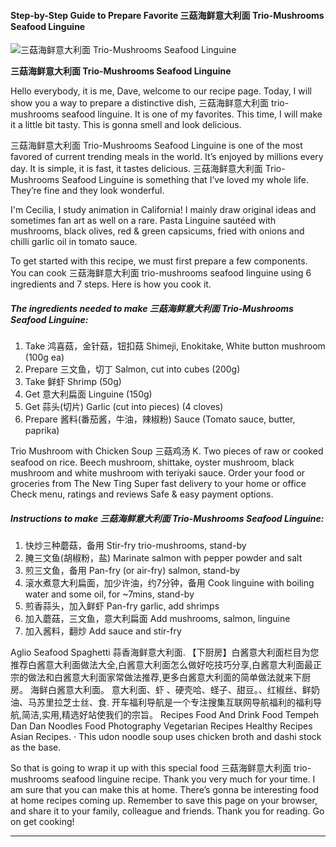             

#### Step-by-Step Guide to Prepare Favorite 三菇海鲜意大利面 Trio-Mushrooms Seafood Linguine

![三菇海鲜意大利面 Trio-Mushrooms Seafood Linguine](https://img-global.cpcdn.com/recipes/ca75114939fa286e/751x532cq70/%e4%b8%89%e8%8f%87%e6%b5%b7%e9%b2%9c%e6%84%8f%e5%a4%a7%e5%88%a9%e9%9d%a2-trio-mushrooms-seafood-linguine-recipe-main-photo.jpg)

**三菇海鲜意大利面 Trio-Mushrooms Seafood Linguine**

Hello everybody, it is me, Dave, welcome to our recipe page. Today, I will show you a way to prepare a distinctive dish, 三菇海鲜意大利面 trio-mushrooms seafood linguine. It is one of my favorites. This time, I will make it a little bit tasty. This is gonna smell and look delicious.

三菇海鲜意大利面 Trio-Mushrooms Seafood Linguine is one of the most favored of current trending meals in the world. It’s enjoyed by millions every day. It is simple, it is fast, it tastes delicious. 三菇海鲜意大利面 Trio-Mushrooms Seafood Linguine is something that I’ve loved my whole life. They’re fine and they look wonderful.

I'm Cecilia, I study animation in California! I mainly draw original ideas and sometimes fan art as well on a rare. Pasta Linguine sautéed with mushrooms, black olives, red & green capsicums, fried with onions and chilli garlic oil in tomato sauce.

To get started with this recipe, we must first prepare a few components. You can cook 三菇海鲜意大利面 trio-mushrooms seafood linguine using 6 ingredients and 7 steps. Here is how you cook it.

##### The ingredients needed to make 三菇海鲜意大利面 Trio-Mushrooms Seafood Linguine:

1.  Take 鸿喜菇，金针菇，钮扣菇 Shimeji, Enokitake, White button mushroom (100g ea)
2.  Prepare 三文鱼，切丁 Salmon, cut into cubes (200g)
3.  Take 鲜虾 Shrimp (50g)
4.  Get 意大利扁面 Linguine (150g)
5.  Get 蒜头(切片) Garlic (cut into pieces) (4 cloves)
6.  Prepare 酱料(番茄酱，牛油，辣椒粉) Sauce (Tomato sauce, butter, paprika)

Trio Mushroom with Chicken Soup 三菇鸡汤 K. Two pieces of raw or cooked seafood on rice. Beech mushroom, shittake, oyster mushroom, black mushroom and white mushroom with teriyaki sauce. Order your food or groceries from The New Ting Super fast delivery to your home or office Check menu, ratings and reviews Safe & easy payment options.

##### Instructions to make 三菇海鲜意大利面 Trio-Mushrooms Seafood Linguine:

1.  快炒三种蘑菇，备用 Stir-fry trio-mushrooms, stand-by
2.  腌三文鱼(胡椒粉，盐) Marinate salmon with pepper powder and salt
3.  煎三文鱼，备用 Pan-fry (or air-fry) salmon, stand-by
4.  滚水煮意大利扁面，加少许油，约7分钟，备用 Cook linguine with boiling water and some oil, for ~7mins, stand-by
5.  煎香蒜头，加入鲜虾 Pan-fry garlic, add shrimps
6.  加入蘑菇，三文鱼，意大利扁面 Add mushrooms, salmon, linguine
7.  加入酱料，翻炒 Add sauce and stir-fry

Aglio Seafood Spaghetti 蒜香海鲜意大利面. 【下厨房】白酱意大利面栏目为您推荐白酱意大利面做法大全,白酱意大利面怎么做好吃技巧分享,白酱意大利面最正宗的做法和白酱意大利面家常做法推荐,更多白酱意大利面的简单做法就来下厨房。 海鲜白酱意大利面。 意大利面、虾 、硬壳哈、蛏子、甜豆。、红椒丝、鲜奶油、马苏里拉芝士丝、食. 开车福利导航是一个专注搜集互联网导航福利的福利导航,简洁,实用,精选好站使我们的宗旨。 Recipes Food And Drink Food Tempeh Dan Dan Noodles Food Photography Vegetarian Recipes Healthy Recipes Asian Recipes. · This udon noodle soup uses chicken broth and dashi stock as the base.

So that is going to wrap it up with this special food 三菇海鲜意大利面 trio-mushrooms seafood linguine recipe. Thank you very much for your time. I am sure that you can make this at home. There’s gonna be interesting food at home recipes coming up. Remember to save this page on your browser, and share it to your family, colleague and friends. Thank you for reading. Go on get cooking!

* * *